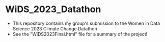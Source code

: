 # WiDS_2023_Datathon
- This repository contains my group's submission to the Women in Data Science 2023 Climate Change Datathon
- See the "WiDS2023Final.html" file for a summary of the project!

